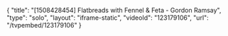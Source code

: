 {
    "title": "[1508428454] Flatbreads with Fennel & Feta - Gordon Ramsay",
    "type": "solo",
    "layout": "iframe-static",
    "videoId": "123179106",
    "url": "\/tvpembed\/123179106"
}